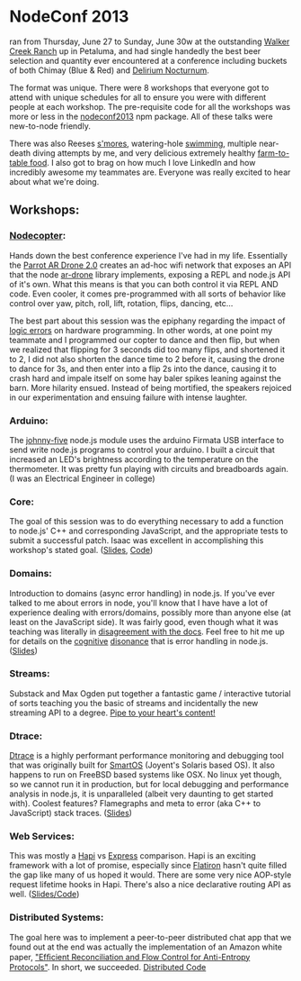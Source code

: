 # NodeConf 2013
ran from Thursday, June 27 to Sunday, June 30w at the outstanding [Walker Creek Ranch](http://www.walkercreekranch.org/) up in Petaluma, and had single handedly the best beer selection and quantity ever encountered at a conference including buckets of both Chimay (Blue & Red) and [Delirium Nocturnum](http://beeradvocate.com/beer/profile/180/1421).

The format was unique. There were 8 workshops that everyone got to attend with unique schedules for all to ensure you were with different people at each workshop. The pre-requisite code for all the workshops was more or less in the [nodeconf2013](https://npmjs.org/package/nodeconf2013) npm package. All of these talks were new-to-node friendly.

There was also Reeses [s'mores](http://en.wikipedia.org/wiki/S'more), watering-hole [swimming](https://en.wikipedia.org/wiki/Human_swimming), multiple near-death diving attempts by me, and very delicious extremely healthy [farm-to-table food](http://en.wikipedia.org/wiki/Farm-to-table). I also got to brag on how much I love LinkedIn and how incredibly awesome my teammates are. Everyone was really excited to hear about what we're doing.

## Workshops:
### [Nodecopter](http://nodecopter.com/):
Hands down the best conference experience I've had in my life. Essentially the [Parrot AR Drone 2.0](http://ardrone2.parrot.com/) creates an ad-hoc wifi network that exposes an API that the node [ar-drone](https://npmjs.org/package/ar-drone) library implements, exposing a REPL and node.js API of it's own. What this means is that you can both control it via REPL AND code. Even cooler, it comes pre-programmed with all sorts of behavior like control over yaw, pitch, roll, lift, rotation, flips, dancing, etc…

The best part about this session was the epiphany regarding the impact of [logic errors](https://en.wikipedia.org/wiki/Logic_error) on hardware programming. In other words, at one point my teammate and I programmed our copter to dance and then flip, but when we realized that flipping for 3 seconds did too many flips, and shortened it to 2, I did not also shorten the dance time to 2 before it, causing the drone to dance for 3s, and then enter into a flip 2s into the dance, causing it to crash hard and impale itself on some hay baler spikes leaning against the barn. More hilarity ensued. Instead of being mortified, the speakers rejoiced in our experimentation and ensuing failure with intense laughter.

### Arduino:
The [johnny-five](https://github.com/rwldrn/johnny-five) node.js module uses the arduino Firmata USB interface to send write node.js programs to control your arduino. I built a circuit that increased an LED's brightness according to the temperature on the thermometer. It was pretty fun playing with circuits and breadboards again. (I was an Electrical Engineer in college)

### Core:
The goal of this session was to do everything necessary to add a function to node.js' C++ and corresponding JavaScript, and the appropriate tests to submit a successful patch. Isaac was excellent in accomplishing this workshop's stated goal. ([Slides](https://github.com/mikeal/nodeconf2013/blob/master/slides/core/how-to-node-core.pdf?raw=true), [Code](https://github.com/mikeal/nodeconf2013/tree/master/slides/core))

### Domains:
Introduction to domains (async error handling) in node.js. If you've ever talked to me about errors in node, you'll know that I have have a lot of experience dealing with errors/domains, possibly more than anyone else (at least on the JavaScript side). It was fairly good, even though what it was teaching was literally in [disagreement with the docs](http://nodejs.org/docs/latest/api/all.html#all_warning_don_t_ignore_errors). Feel free to hit me up for details on the [cognitive](https://github.com/joyent/node/issues/5114) [disonance](https://github.com/joyent/node/issues/5149) that is error handling in node.js. ([Slides](http://othiym23.github.io/nodeconf2013-domains/))

### Streams:
Substack and Max Ogden put together a fantastic game / interactive tutorial of sorts teaching you the basic of streams and incidentally the new streaming API to a degree. [Pipe to your heart's content!](https://npmjs.org/package/stream-adventure )

### Dtrace:
[Dtrace](http://en.wikipedia.org/wiki/DTrace) is a highly performant performance monitoring and debugging tool that was originally built for [SmartOS](http://en.wikipedia.org/wiki/SmartOS) (Joyent's Solaris based OS). It also happens to run on FreeBSD based systems like OSX. No linux yet though, so we cannot run it in production, but for local debugging and performance analysis in node.js, it is unparalleled (albeit very daunting to get started with). Coolest features? Flamegraphs and meta to error (aka C++ to JavaScript) stack traces. ([Slides](http://dtrace.org/blogs/dap/files/2012/07/nodeconf.pdf))

### Web Services:
This was mostly a [Hapi](http://spumko.github.io/) vs [Express](http://expressjs.com/) comparison. Hapi is an exciting framework with a lot of promise, especially since [Flatiron](http://flatironjs.org/) hasn't quite filled the gap like many of us hoped it would. There are some very nice AOP-style request lifetime hooks in Hapi. There's also a nice declarative routing API as well. ([Slides/Code](https://github.com/mikeal/nodeconf2013/tree/master/slides/services))

### Distributed Systems:
The goal here was to implement a peer-to-peer distributed chat app that we found out at the end was actually the implementation of an Amazon white paper, ["Efﬁcient Reconciliation and Flow Control for Anti-Entropy Protocols"](http://www.cs.cornell.edu/home/rvr/papers/flowgossip.pdf). In short, we succeeded. [Distributed Code](https://github.com/Raynos/distributed)
